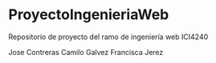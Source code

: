 # ProyectoIngenieriaWeb
Repositorio de proyecto del ramo de ingeniería web ICI4240

Jose Contreras
Camilo Galvez
Francisca Jerez
